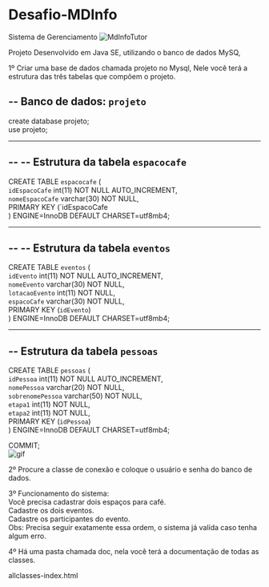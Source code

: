 # Desafio-MDInfo
Sistema de Gerenciamento
![MdInfoTutor](https://user-images.githubusercontent.com/57731043/109428118-57eb5400-79d4-11eb-958b-cc4515d76698.jpg)


Projeto Desenvolvido em Java SE, utilizando o banco de dados MySQ,

1º Criar uma base de dados chamada projeto no Mysql, Nele você terá a estrutura das três tabelas que compõem o projeto.

-- Banco de dados: `projeto`
--
create database projeto;<br>
use projeto;<br>
-- --------------------------------------------------------
--
-- Estrutura da tabela `espacocafe`
--
CREATE TABLE `espacocafe` (<br>
  `idEspacoCafe` int(11) NOT NULL AUTO_INCREMENT,<br>
  `nomeEspacoCafe` varchar(30) NOT NULL,<br>
  PRIMARY KEY (`idEspacoCafe<br>
) ENGINE=InnoDB DEFAULT CHARSET=utf8mb4;<br>
-- -------------------------------------------------------
--
-- Estrutura da tabela `eventos`
--
CREATE TABLE `eventos` (<br>
  `idEvento` int(11) NOT NULL AUTO_INCREMENT,<br>
  `nomeEvento` varchar(30) NOT NULL,<br>
  `lotacaoEvento` int(11) NOT NULL,<br>
  `espacoCafe` varchar(30) NOT NULL,<br>
  PRIMARY KEY (`idEvento`)<br>
) ENGINE=InnoDB DEFAULT CHARSET=utf8mb4;<br>
-- ------------------------------------------------------
-- Estrutura da tabela `pessoas`
-
CREATE TABLE `pessoas` (<br>
  `idPessoa` int(11) NOT NULL AUTO_INCREMENT,<br>
  `nomePessoa` varchar(20) NOT NULL,<br>
  `sobrenomePessoa` varchar(50) NOT NULL,<br>
  `etapa1` int(11) NOT NULL,<br>
  `etapa2` int(11) NOT NULL,<br>
  PRIMARY KEY (`idPessoa`)<br>
) ENGINE=InnoDB DEFAULT CHARSET=utf8mb4;<br>

COMMIT;<br>
![gif](https://user-images.githubusercontent.com/57731043/109428982-499f3700-79d8-11eb-9695-5c0951d06c16.gif)

2º Procure a classe de conexão e coloque o usuário e senha do banco de dados.

3º Funcionamento do sistema:<br>
Você precisa cadastrar dois espaços para café.<br>
Cadastre os dois eventos.<br>
Cadastre os participantes do evento.<br>
Obs: Precisa seguir exatamente essa ordem, o sistema já valída caso tenha algum erro.<br>

4º Há uma pasta chamada doc, nela você terá a documentação de todas as classes.<br>

allclasses-index.html

